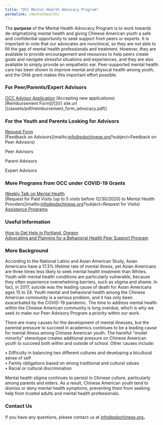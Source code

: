 ```yaml
---
title: "OCC Mental Health Advocacy Program"
permalink: /mentalhealth/
---
```


The **purpose** of the Mental Health Advocacy Program is to work towards de-stigmatizing mental health and giving Chinese American youth a safe and confidential opportunity to seek support from peers or experts. It is important to note that our advocates are nonclinical, so they are not able to fill the gap of mental health professionals and treatment. However, they are available to provide encouragement and resources to help peers create goals and navigate stressful situations and experiences, and they are also available to simply provide an empathetic ear. Peer-supported mental health care has been shown to improve mental and physical health among youth, and the OHA grant makes this important effort possible.

### For Peer/Parents/Expert Advisors

[OCC Advisor Application](https://docs.google.com/forms/d/e/1FAIpQLSfKewGqu-TrfPFfXdYIskGurJAz92ayYWHML2Wj4VKN3xqOIA/viewform?usp=sf_link) (Accepting new applications)  
[Reimbursement Form](![]({{ site.url }}/assets/pdf/reimbursement_form_advocacy.pdf))  

### For the Youth and Parents Looking for Advisors

[Request Form]()  
[Feedback on Advisors](mailto:info@pdxchinese.org?subject=Feedback on Peer Advisors)  

Peer Advisors

Parent Advisors

Expert Advisors

### More Programs from OCC under COVID-19 Grants

[Weekly Talk on Mental Health](http://pdxchinese.org/weeklytalk/)  
[Request for Paid Visits (up to 5 visits before 12/30/2020) to Mental Health Providers](mailto:info@pdxchinese.org?subject=Request for Visits)  
[Assistance Programs](http://OCCResponse.org)  

### Useful Information

[How to Get Help in Portland, Oregon](https://www.mentalhealthportland.org/need-help/)  
[Advocating and Planning for a Behavioral Health Peer Support Program](http://peersforprogress.org/wp-content/uploads/2014/03/20140313_advocating_and_planning_for_a_behavioral_health_peer_support_program.pdf)  


### More Background

According to the National Latino and Asian American Study, Asian Americans have a 17.3% lifetime rate of mental illness, yet Asian Americans are three times less likely to seek mental health treatment than Whites. Youth with mental health conditions are particularly vulnerable, because they often experience overwhelming barriers, such as stigma and shame. In fact, in 2017, suicide was the leading cause of death for Asian Americans ages 15 to 24. Youth mental and behavioral health among the Chinese American community is a serious problem, and it has only been exacerbated by the COVID-19 pandemic. The time to address mental health within the Chinese American community is long overdue, which is why we seek to make our Peer Advisory Program a priority within our work.

There are many causes for the development of mental illnesses, but the parental pressure to succeed in academics continues to be a leading cause for mental illness among Chinese American youth. The harmful "model minority" stereotype creates additional pressure on Chinese American youth to succeed both within and outside of school. Other causes include:

•	Difficulty in balancing two different cultures and developing a bicultural sense of self  
•	Family obligations based on strong traditional and cultural values  
•	Racial or cultural discrimination  

Mental health stigma continues to persist in Chinese culture, particularly among parents and elders. As a result, Chinese American youth tend to dismiss or deny mental health symptoms, preventing them from seeking help from trusted adults and mental health professionals.

### Contact Us

If you have any questions, please contact us at [info@pdxchinese.org](mailto:info@pdxchinese.org)。

